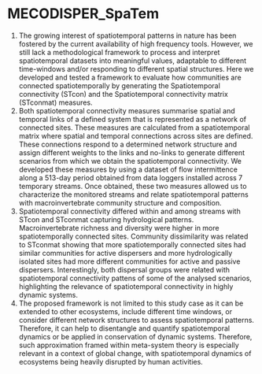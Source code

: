 # MECODISPER_SpaTem

1. The growing interest of spatiotemporal patterns in nature has been fostered by the current availability of high frequency tools. However, we still lack a methodological framework to process and interpret spatiotemporal datasets into meaningful values, adaptable to different time-windows and/or responding to different spatial structures. Here we developed and tested a framework to evaluate how communities are connected spatiotemporally by generating the Spatiotemporal connectivity (STcon) and the Spatiotemporal connectivity matrix (STconmat) measures.
2. Both spatiotemporal connectivity measures summarise spatial and temporal links of a defined system that is represented as a network of connected sites. These measures are calculated from a spatiotemporal matrix where spatial and temporal connections across sites are defined. These connections respond to a determined network structure and assign different weights to the links and no-links to generate different scenarios from which we obtain the spatiotemporal connectivity. We developed these measures by using a dataset of flow intermittence along a 513-day period obtained from data loggers installed across 7 temporary streams. Once obtained, these two measures allowed us to characterize the monitored streams and relate spatiotemporal patterns with macroinvertebrate community structure and composition.
3. Spatiotemporal connectivity differed within and among streams with STcon and STconmat capturing hydrological patterns. Macroinvertebrate richness and diversity were higher in more spatiotemporally connected sites. Community dissimilarity was related to STconmat showing that more spatiotemporally connected sites had similar communities for active dispersers and more hydrologically isolated sites had more different communities for active and passive dispersers. Interestingly, both dispersal groups were related with spatiotemporal connectivity pattens of some of the analysed scenarios, highlighting the relevance of spatiotemporal connectivity in highly dynamic systems. 
4. The proposed framework is not limited to this study case as it can be extended to other ecosystems, include different time windows, or consider different network structures to assess spatiotemporal patterns. Therefore, it can help to disentangle and quantify spatiotemporal dynamics or be applied in conservation of dynamic systems. Therefore, such approximation framed within meta-system theory is especially relevant in a context of global change, with spatiotemporal dynamics of ecosystems being heavily disrupted by human activities.
